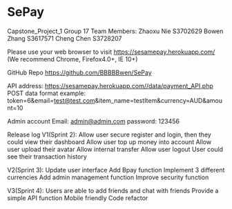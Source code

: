 # SePay
Capstone_Project_1
Group 17
Team Members:
Zhaoxu Nie S3702629
Bowen Zhang S3617571
Cheng Chen S3728207


Please use your web browser to visit
https://sesamepay.herokuapp.com/
(We recommend Chrome, Firefox4.0+, IE 10+)


GitHub Repo
https://github.com/BBBBBwen/SePay


API address:
https://sesamepay.herokuapp.com//data/payment_API.php
POST data format example:
token=6&email=test@test.com&item_name=testItem&currency=AUD&amount=10


Admin account
Email: admin@admin.com
password: 123456

Release log
V1(Sprint 2):
Allow user secure register and login, then they could view their dashboard
Allow user top up money into account
Allow user upload their avatar
Allow internal transfer
Allow user logout
User could see their transaction history

V2(Sprint 3):
Update user interface
Add Bpay function
Implement 3 different currencies 
Add admin management function
Improve security function

V3(Sprint 4):
Users are able to add friends and chat with friends
Provide a simple API function
Mobile friendly
Code refactor

